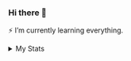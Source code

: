 ### Hi there 👋

⚡ I’m currently learning everything.

<details>
  <summary>My Stats</summary>
  
  ![Metrics](https://github.com/aleaxim/aleaxim/blob/main/metrics.svg)
  
  ### Language Stats
  <img src="https://wakatime.com/share/@0c1ed6f1-fb21-41cd-8f4e-e0a3194c797b/777ee1cc-d2d0-43e8-a2cb-0a368a06eebc.svg" height="300px">

  ### Technologies

  #### Code
  ![](https://img.shields.io/badge/HTML5-E34F26?style=for-the-badge&logo=html5&logoColor=white)
  ![](https://img.shields.io/badge/CSS3-1572B6?style=for-the-badge&logo=css3&logoColor=white)
  ![](https://img.shields.io/badge/Bootstrap-563D7C?style=for-the-badge&logo=bootstrap&logoColor=white)
  ![](https://img.shields.io/badge/JavaScript-F7DF1E?style=for-the-badge&logo=javascript&logoColor=white)
  ![](https://img.shields.io/badge/PHP-777BB4?style=for-the-badge&logo=php&logoColor=white)
  ![](https://img.shields.io/badge/C%2B%2B-00599C?style=for-the-badge&logo=c%2B%2B&logoColor=white)
  ![](https://img.shields.io/badge/Java-ED8B00?style=for-the-badge&logo=java&logoColor=white)
  ![](https://img.shields.io/badge/Python-14354C?style=for-the-badge&logo=python&logoColor=white)
  ![](https://img.shields.io/badge/Kotlin-0095D5?&style=for-the-badge&logo=kotlin&logoColor=white)
  ![](https://img.shields.io/badge/Swift-FA7343?&style=for-the-badge&logo=swift&logoColor=white)
  ![](https://img.shields.io/badge/SAP-0FAAFF?style=for-the-badge&logo=sap&logoColor=white)

  #### Design
  ![Adobe Photoshop](https://img.shields.io/badge/adobephotoshop-%2331A8FF.svg?style=for-the-badge&logo=adobephotoshop&logoColor=white)
  ![Figma](https://img.shields.io/badge/figma-%23F24E1E.svg?style=for-the-badge&logo=figma&logoColor=white)
  
  ![counter](https://enbitn3f4jmv2qb.m.pipedream.net)
  
</details>


<!--
**aleaxim/aleaxim** is a ✨ _special_ ✨ repository because its `README.md` (this file) appears on your GitHub profile.

Here are some ideas to get you started:

- 🔭 I’m currently working on ...
- 🌱 I’m currently learning ...
- 👯 I’m looking to collaborate on ...
- 🤔 I’m looking for help with ...
- 💬 Ask me about ...
- 📫 How to reach me: ...
- 😄 Pronouns: ...
- ⚡ Fun fact: ...

  ![](https://img.shields.io/badge/jQuery-0769AD?style=for-the-badge&logo=jquery&logoColor=white)
  ![](https://img.shields.io/badge/Code-React-informational?style=flat&logo=react&logoColor=white&color=61DAFB)
  ![](https://img.shields.io/badge/Code-ReactNative-informational?style=flat&logo=react.native&logoColor=white&color=61DAFB)
  ![](https://img.shields.io/badge/Code-NodeJS-informational?style=flat&logo=Node.js&logoColor=white&color=339933)

  ### Technologies

  #### Code
  ![](https://img.shields.io/badge/Code-JavaScript-informational?style=flat&logo=javascript&logoColor=white&color=F7DF1E)
  ![](https://img.shields.io/badge/Code-CSS3-informational?style=flat&logo=css3&logoColor=white&color=1572B6)
  ![](https://img.shields.io/badge/Code-HTML5-informational?style=flat&logo=html5&logoColor=white&color=E34F26)

  #### Design
  ![](https://img.shields.io/badge/Design-AdobePhotoshop-informational?style=flat&logo=adobe%20photoshop&logoColor=white&color=31A8FF)
  ![](https://img.shields.io/badge/Design-AdobeXD-informational?style=flat&logo=adobe%20xd&logoColor=white&color=FF26BE)

  #### Tools
  ![](https://img.shields.io/badge/Tools-VSCode-informational?style=flat&logo=visual-studio-code&logoColor=white&color=007ACC)
  ![](https://img.shields.io/badge/Tools-Netlify-informational?style=flat&logo=netlify&logoColor=white&color=00C7B7)
-->
